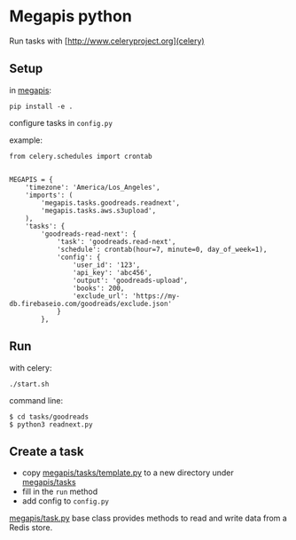 # Megapis python

Run tasks with [http://www.celeryproject.org](celery)

## Setup

in [megapis](megapis):

    pip install -e .

configure tasks in `config.py`

example:

```
from celery.schedules import crontab


MEGAPIS = {
    'timezone': 'America/Los_Angeles',
    'imports': (
        'megapis.tasks.goodreads.readnext',
        'megapis.tasks.aws.s3upload',
    ),
    'tasks': {
        'goodreads-read-next': {
            'task': 'goodreads.read-next',
            'schedule': crontab(hour=7, minute=0, day_of_week=1),
            'config': {
                'user_id': '123',
                'api_key': 'abc456',
                'output': 'goodreads-upload',
                'books': 200,
                'exclude_url': 'https://my-db.firebaseio.com/goodreads/exclude.json'
            }
        },
```

## Run

with celery:

    ./start.sh

command line:

    $ cd tasks/goodreads
    $ python3 readnext.py

## Create a task

- copy [megapis/tasks/template.py](template.py) to a new directory under [megapis/tasks](megapis/tasks)
- fill in the `run` method
- add config to `config.py`

[megapis/task.py](MegapisTask) base class provides methods to read and write data from a Redis store.
